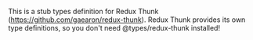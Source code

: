 This is a stub types definition for Redux Thunk (https://github.com/gaearon/redux-thunk).
Redux Thunk provides its own type definitions, so you don't need @types/redux-thunk installed!